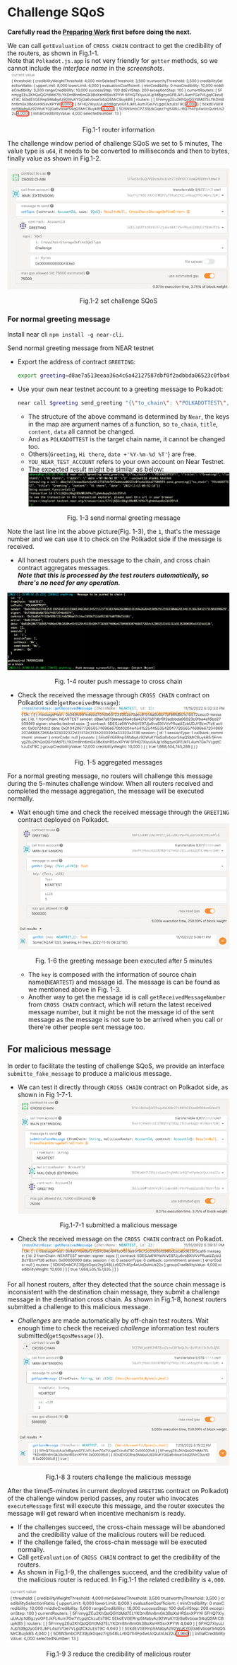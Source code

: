 # Challenge SQoS

**Carefully read the [Preparing Work](./README.md) first before doing the next.**  

We can call `getEvaluation` of `CROSS CHAIN` contract to get the credibility of the routers, as shown in Fig.1-1.  
Note that `Polkadot.js.app` is not very friendly for `getter` methods, so we cannot include the *interface name* in the *screenshots*.  
![img](../assets/1-1.png)
<p align="center">Fig.1-1 router information</p>

The challenge window period of challenge SQoS we set to 5 minutes, The value type is `u64`, it needs to be converted to milliseconds and then to bytes, finally value as shown in Fig.1-2. 

![img](../assets/1-2.png)
<p align="center">Fig.1-2 set challenge SQoS</p>

### For normal greeting message

Install near cli `npm install -g near-cli`.

Send normal greeting message from NEAR testnet

* Export the address of contract `GREETING`:  
    ```sh
    export greeting=d8ae7a513eeaa36a4c6a42127587dbf0f2adbbda06523c0fba4a16bd275089f9
    ```
* Use your own near testnet account to a greeting message to Polkadot:  
    ```sh
    ​near call $greeting send_greeting "{\"to_chain\": \"POLKADOTTEST\", \"title\": \"Greeting\", \"content\": \"Hi there\", \"date\": \"`date +'%Y-%m-%d %T'`\"}" --accountId YOU_NEAR_TEST_ACCOUNT
    ```
    * The structure of the above command is determined by `Near`, the keys in the map are argument names of a function, so `to_chain`, `title`, `content`, `data` all cannot be changed. 
    * And as `POLKADOTTEST` is the target chain name, it cannot be changed too. 
    * Others(`Greeting`, `Hi there`, `date +'%Y-%m-%d %T'`) are free.
    * `YOU_NEAR_TEST_ACCOUNT` refers to your own account on Near Testnet. 
    * The expected result might be similar as below:  
    ![img](../assets/1-3.png)
    <p align="center">Fig. 1-3 send normal greeting message</p>  
Note the last line int the above picture(Fig. 1-3), the `1`, that's the message number and we can use it to check on the Polkadot side if the message is received.  

* All honest routers push the message to the chain, and cross chain contract aggregates messages.  
***Note that this is processed by the test routers automatically, so there's no need for any operation.***

![img](../assets/1-4.png)
<p align="center">Fig. 1-4 router push message to cross chain</p>

* Check the received the message through `CROSS CHAIN` contract on Polkadot side(`getReceivedMessage`):  
![img](../assets/1-5.png)
<p align="center">Fig. 1-5 aggregated messages</p>

For a normal greeting message, no routers will challenge this message during the 5-minutes challenge window. When all routers received and completed the message aggregation, the message will be executed normally.  
* Wait enough time and check the received message through the `GREETING` contract deployed on Polkadot.  
    ![img](../assets/1-6-2.png)
    <p align="center">Fig. 1-6 the greeting message been executed after 5 minutes</p>  

    * The `key` is composed with the information of source chain name(`NEARTEST`) and message id. The message is can be found as we mentioned above in Fig. 1-3.  
    * Another way to get the message id is call `getReceivedMessageNumber` from `CROSS CHAIN` contract, which will return the latest received message number, but it might be not the message id of the sent message as the message is not sure to be arrived when you call or there're other people sent message too.   


## For malicious message
In order to facilitate the testing of challenge SQoS, we provide an interface `submitte_fake_message` to produce a malicious message. 
* We can test it directly through `CROSS CHAIN` contract on Polkadot side, as shown in Fig 1-7-1.
![img](../assets/1-7-1.png)
<p align="center">Fig.1-7-1 submitted a malicious message</p>  

* Check the received message on the `CROSS CHAIN` contract on Polkadot.  
![img](../assets/1-7-2.png)

For all honest routers, after they detected that the source chain message is inconsistent with the destination chain message, they submit a challenge message in the destination cross chain. As shown in Fig.1-8, honest routers submitted a challenge to this malicious message.

* *Challenges* are made automatically by off-chain test routers. Wait enough time to check the received *challenge* information test routers submitted(`getSqosMessage()`).  
![img](../assets/1-8-2.png)
<p align="center">Fig.1-8 3 routers challenge the malicious message</p>

After the time(5-minutes in current deployed `GREETING` contract on Polkadot) of the challenge window period passes, any router who invocates `executeMessage` first will execute this message, and the router executes the message will get reward when incentive mechanism is ready.  
* If the challenges succeed, the cross-chain message will be abandoned and the credibility value of the malicious routers will be reduced. 
* If the challenge failed, the cross-chain message will be executed normally. 
* Call `getEvaluation` of `CROSS CHAIN` contract to get the credibility of the routers. 
* As shown in Fig.1-9, the challenges succeed, and the credibility value of the malicious router is reduced. In Fig.1-1 the related credibility is `4,000`.  

![img](../assets/1-9.png)
<p align="center">Fig.1-9 3 reduce the credibility of malicious router</p>